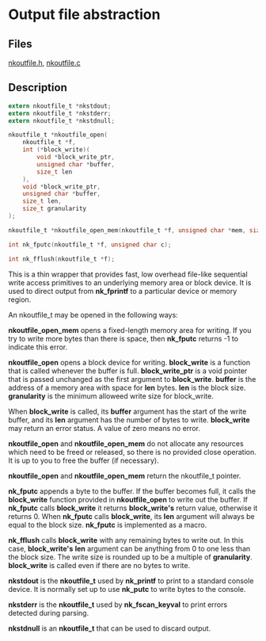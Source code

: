 # Output file abstraction

## Files

[nkoutfile.h](../inc/nkoutfile.h),
[nkoutfile.c](../src/nkoutfile.c)

## Description

```c
extern nkoutfile_t *nkstdout;
extern nkoutfile_t *nkstderr;
extern nkoutfile_t *nkstdnull;

nkoutfile_t *nkoutfile_open(
    nkoutfile_t *f,
    int (*block_write)(
        void *block_write_ptr,
        unsigned char *buffer,
        size_t len
    ),
    void *block_write_ptr,
    unsigned char *buffer,
    size_t len,
    size_t granularity
);

nkoutfile_t *nkoutfile_open_mem(nkoutfile_t *f, unsigned char *mem, size_t size);

int nk_fputc(nkoutfile_t *f, unsigned char c);

int nk_fflush(nkoutfile_t *f);
```

This is a thin wrapper that provides fast, low overhead file-like
sequential write access primitives to an underlying memory area or block
device.  It is used to direct output from __nk_fprintf__ to a particular
device or memory region.

An nkoutfile_t may be opened in the following ways:

__nkoutfile_open_mem__ opens a fixed-length memory area for writing.  If you
try to write more bytes than there is space, then __nk_fputc__ returns -1 to
indicate this error.

__nkoutfile_open__ opens a block device for writing.  __block_write__ is a
function that is called whenever the buffer is full.  __block_write_ptr__ is
a void pointer that is passed unchanged as the first argument to
__block_write__.  __buffer__ is the address of a memory area with space for
__len__ bytes.  __len__ is the block size.  __granularity__ is the minimum
alloweed write size for block_write.

When __block_write__ is called, its __buffer__ argument has the start of the
write buffer, and its __len__ argument has the number of bytes to write. 
__block_write__ may return an error status.  A value of zero means no error.

__nkoutfile_open__ and __nkoutfile_open_mem__ do not allocate any resources
which need to be freed or released, so there is no provided close operation. 
It is up to you to free the buffer (if necessary).

__nkoutfile_open__ and __nkoutfile_open_mem__ return the nkoutfile_t
pointer.

__nk_fputc__ appends a byte to the buffer.  If the buffer becomes full, it
calls the __block_write__ function provided in __nkoutfile_open__ to write
out the buffer.  If __nk_fputc__ calls __block_write__ it returns
__block_write's__ return value, otherwise it returns 0.  When __nk_fputc__
calls __block_write__, its __len__ argument will always be equal to the
block size.  __nk_fputc__ is implemented as a macro.

__nk_fflush__ calls __block_write__ with any remaining bytes to write out. 
In this case, __block_write's__ __len__ argument can be anything from 0 to
one less than the block size.  The write size is rounded up to be a multiple
of __granularity__.  __block_write__ is called even if there are no bytes to
write.

__nkstdout__ is the __nkoutfile_t__ used by __nk_printf__ to print to a
standard console device.  It is normally set up to use __nk_putc__ to write
bytes to the console.

__nkstderr__ is the __nkoutfile_t__ used by __nk_fscan_keyval__ to print
errors detected during parsing.

__nkstdnull__ is an __nkoutfile_t__ that can be used to discard output.

